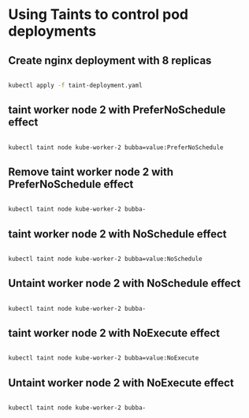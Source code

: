 # Using Taints to control pod deployments

## Create nginx deployment with 8 replicas

```bash

kubectl apply -f taint-deployment.yaml

```

## taint worker node 2 with PreferNoSchedule effect

```bash

kubectl taint node kube-worker-2 bubba=value:PreferNoSchedule

```

## Remove taint worker node 2 with PreferNoSchedule effect

```bash

kubectl taint node kube-worker-2 bubba-

```

## taint worker node 2 with NoSchedule effect

```bash

kubectl taint node kube-worker-2 bubba=value:NoSchedule

```

## Untaint worker node 2 with NoSchedule effect

```bash

kubectl taint node kube-worker-2 bubba-

```

## taint worker node 2 with NoExecute effect

```bash

kubectl taint node kube-worker-2 bubba=value:NoExecute

```

## Untaint worker node 2 with NoExecute effect

```bash

kubectl taint node kube-worker-2 bubba-

```